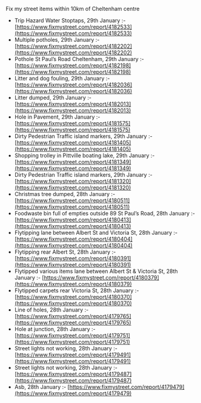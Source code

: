 Fix my street items within 10km of Cheltenham centre

<!-- fix_marker starts -->

- Trip Hazard Water Stoptaps, 29th January :- [https://www.fixmystreet.com/report/4182533](https://www.fixmystreet.com/report/4182533)
- Multiple potholes, 29th January :- [https://www.fixmystreet.com/report/4182202](https://www.fixmystreet.com/report/4182202)
- Pothole St Paul’s Road Cheltenham, 29th January :- [https://www.fixmystreet.com/report/4182198](https://www.fixmystreet.com/report/4182198)
- Litter and dog fouling, 29th January :- [https://www.fixmystreet.com/report/4182036](https://www.fixmystreet.com/report/4182036)
- Litter dumped, 29th January :- [https://www.fixmystreet.com/report/4182013](https://www.fixmystreet.com/report/4182013)
- Hole in Pavement, 29th January :- [https://www.fixmystreet.com/report/4181575](https://www.fixmystreet.com/report/4181575)
- Dirty Pedestrian Traffic island markers, 29th January :- [https://www.fixmystreet.com/report/4181405](https://www.fixmystreet.com/report/4181405)
- Shopping trolley in Pittville boating lake, 29th January :- [https://www.fixmystreet.com/report/4181349](https://www.fixmystreet.com/report/4181349)
- Dirty Pedestrian Traffic island markers, 29th January :- [https://www.fixmystreet.com/report/4181320](https://www.fixmystreet.com/report/4181320)
- Christmas tree dumped, 28th January :- [https://www.fixmystreet.com/report/4180511](https://www.fixmystreet.com/report/4180511)
- Foodwaste bin full of empties outside 89 St Paul’s Road, 28th January :- [https://www.fixmystreet.com/report/4180413](https://www.fixmystreet.com/report/4180413)
- Flytipping lane between Albert St and Victoria St, 28th January :- [https://www.fixmystreet.com/report/4180404](https://www.fixmystreet.com/report/4180404)
- Flytipping rear Albert St, 28th January :- [https://www.fixmystreet.com/report/4180391](https://www.fixmystreet.com/report/4180391)
- Flytipped various items lane between Albert St & Victoria St, 28th January :- [https://www.fixmystreet.com/report/4180379](https://www.fixmystreet.com/report/4180379)
- Flytipped carpets rear Victoria St, 28th January :- [https://www.fixmystreet.com/report/4180370](https://www.fixmystreet.com/report/4180370)
- Line of holes, 28th January :- [https://www.fixmystreet.com/report/4179765](https://www.fixmystreet.com/report/4179765)
- Hole at junction, 28th January :- [https://www.fixmystreet.com/report/4179751](https://www.fixmystreet.com/report/4179751)
- Street lights not working, 28th January :- [https://www.fixmystreet.com/report/4179491](https://www.fixmystreet.com/report/4179491)
- Street lights not working, 28th January :- [https://www.fixmystreet.com/report/4179487](https://www.fixmystreet.com/report/4179487)
- Asb, 28th January :- [https://www.fixmystreet.com/report/4179479](https://www.fixmystreet.com/report/4179479)

<!-- fix_marker ends -->